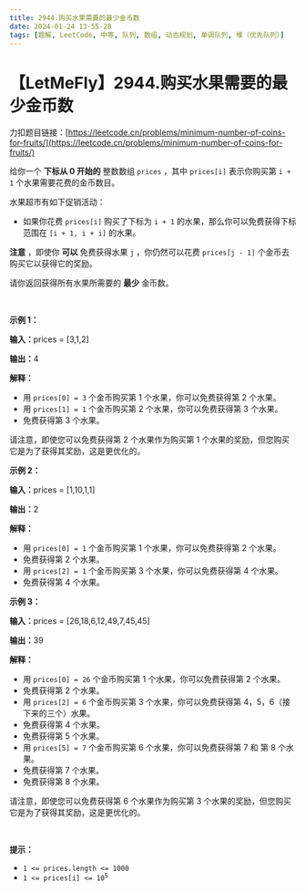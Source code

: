 ```yaml
---
title: 2944.购买水果需要的最少金币数
date: 2024-01-24 13-55-28
tags: [题解, LeetCode, 中等, 队列, 数组, 动态规划, 单调队列, 堆（优先队列）]
---
```


# 【LetMeFly】2944.购买水果需要的最少金币数

力扣题目链接：[https://leetcode.cn/problems/minimum-number-of-coins-for-fruits/](https://leetcode.cn/problems/minimum-number-of-coins-for-fruits/)

<p>给你一个 <strong>下标从 0&nbsp;开始的</strong> 整数数组&nbsp;<code>prices</code>&nbsp;，其中&nbsp;<code>prices[i]</code>&nbsp;表示你购买第 <code>i + 1</code>&nbsp;个水果需要花费的金币数目。</p>

<p>水果超市有如下促销活动：</p>

<ul>
	<li>如果你花费 <code>prices[i]</code>&nbsp;购买了下标为&nbsp;<code>i + 1</code>&nbsp;的水果，那么你可以免费获得下标范围在&nbsp;<code>[i + 1, i + i]</code>&nbsp;的水果。</li>
</ul>

<p><strong>注意</strong>&nbsp;，即使你&nbsp;<strong>可以</strong>&nbsp;免费获得水果&nbsp;<code>j</code>&nbsp;，你仍然可以花费&nbsp;<code>prices[j - 1]</code>&nbsp;个金币去购买它以获得它的奖励。</p>

<p>请你返回获得所有水果所需要的 <strong>最少</strong>&nbsp;金币数。</p>

<p>&nbsp;</p>

<p><strong class="example">示例 1：</strong></p>

<div class="example-block">
<p><strong>输入：</strong><span class="example-io">prices = [3,1,2]</span></p>

<p><strong>输出：</strong><span class="example-io">4</span></p>

<p><strong>解释：</strong></p>

<ul>
	<li>用&nbsp;<code>prices[0] = 3</code>&nbsp;个金币购买第 1 个水果，你可以免费获得第 2 个水果。</li>
	<li>用&nbsp;<code>prices[1] = 1</code>&nbsp;个金币购买第 2 个水果，你可以免费获得第 3 个水果。</li>
	<li>免费获得第 3 个水果。</li>
</ul>

<p>请注意，即使您可以免费获得第 2 个水果作为购买第 1 个水果的奖励，但您购买它是为了获得其奖励，这是更优化的。</p>
</div>

<p><strong class="example">示例 2：</strong></p>

<div class="example-block">
<p><strong>输入：</strong><span class="example-io">prices = [1,10,1,1]</span></p>

<p><strong>输出：</strong><span class="example-io">2</span></p>

<p><strong>解释：</strong></p>

<ul>
	<li>用&nbsp;<code>prices[0] = 1</code> 个金币购买第 1 个水果，你可以免费获得第 2 个水果。</li>
	<li>免费获得第 2 个水果。</li>
	<li>用&nbsp;<code>prices[2] = 1</code> 个金币购买第 3 个水果，你可以免费获得第 4 个水果。</li>
	<li>免费获得第 4 个水果。</li>
</ul>
</div>

<p><strong class="example">示例 3：</strong></p>

<div class="example-block">
<p><strong>输入：</strong><span class="example-io">prices = [26,18,6,12,49,7,45,45]</span></p>

<p><strong>输出：</strong><span class="example-io">39</span></p>

<p><strong>解释：</strong></p>

<ul>
	<li>用&nbsp;<code>prices[0] = 26</code> 个金币购买第 1 个水果，你可以免费获得第 2 个水果。</li>
	<li>免费获得第 2 个水果。</li>
	<li>用&nbsp;<code>prices[2] = 6</code> 个金币购买第 3 个水果，你可以免费获得第 4，5，6（接下来的三个）水果。</li>
	<li>免费获得第 4 个水果。</li>
	<li>免费获得第 5&nbsp;个水果。</li>
	<li>用&nbsp;<code>prices[5] = 7</code>&nbsp;个金币购买第 6 个水果，你可以免费获得第 7 和 第 8 个水果。</li>
	<li>免费获得第 7&nbsp;个水果。</li>
	<li>免费获得第 8&nbsp;个水果。</li>
</ul>

<p>请注意，即使您可以免费获得第 6 个水果作为购买第 3 个水果的奖励，但您购买它是为了获得其奖励，这是更优化的。</p>
</div>

<p>&nbsp;</p>

<p><strong>提示：</strong></p>

<ul>
	<li><code>1 &lt;= prices.length &lt;= 1000</code></li>
	<li><code>1 &lt;= prices[i] &lt;= 10<sup>5</sup></code></li>
</ul>


    